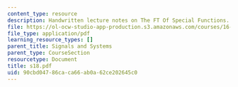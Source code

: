 ```yaml
---
content_type: resource
description: Handwritten lecture notes on The FT Of Special Functions.
file: https://ol-ocw-studio-app-production.s3.amazonaws.com/courses/16-01-unified-engineering-i-ii-iii-iv-fall-2005-spring-2006/90cbd04786caca66ab0a62ce202645c0_s18.pdf
file_type: application/pdf
learning_resource_types: []
parent_title: Signals and Systems
parent_type: CourseSection
resourcetype: Document
title: s18.pdf
uid: 90cbd047-86ca-ca66-ab0a-62ce202645c0
---
```

